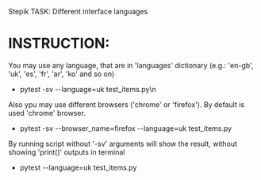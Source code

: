 Stepik TASK:
    Different interface languages

# INSTRUCTION:

You may use any language, that are in 'languages' dictionary (e.g.: 'en-gb', 'uk', 'es', 'fr', 'ar', 'ko' and so on)
-   pytest -sv --language=uk test_items.py\n

Also ypu may use different browsers ('chrome' or 'firefox'). By default is used 'chrome' browser.
-   pytest -sv --browser_name=firefox --language=uk test_items.py

By running script without '-sv' arguments will show the result, without showing 'print()' outputs in terminal
-   pytest --language=uk test_items.py
